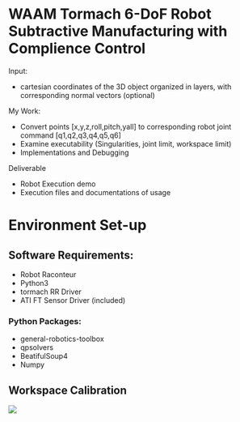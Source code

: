 <h1>
  WAAM Tormach 6-DoF Robot Subtractive Manufacturing with Complience Control
</h1>

Input:
- cartesian coordinates of the 3D object organized in layers, with corresponding normal vectors (optional)

My Work:
- Convert points [x,y,z,roll,pitch,yall] to corresponding robot joint command [q1,q2,q3,q4,q5,q6]
- Examine executability (Singularities, joint limit, workspace limit)
- Implementations and Debugging 

Deliverable 
- Robot Execution demo
- Execution files and documentations of usage

# Environment Set-up

## Software Requirements:
* Robot Raconteur
* Python3
* tormach RR Driver
* ATI FT Sensor Driver (included)

### Python Packages:
* general-robotics-toolbox
* qpsolvers
* BeatifulSoup4
* Numpy

## Workspace Calibration
![](demos/01_ws_calib_manualCompliance_and_touchOff.gif)
